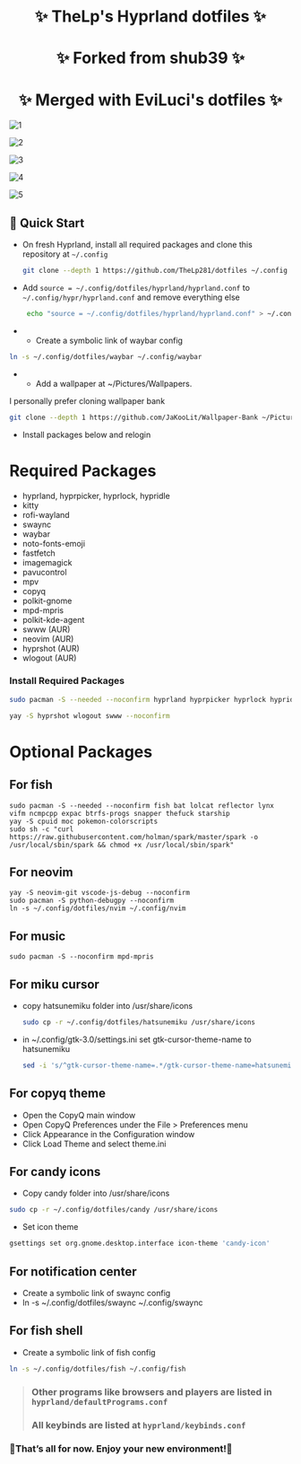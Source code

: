 <div align="center">
    <h1>✨ TheLp's Hyprland dotfiles ✨</h1>
    <h1>✨ Forked from shub39 ✨</h1>
    <h1>✨ Merged with EviLuci's dotfiles ✨</h1>
</div>

<div align="center">

</a>
</div>

![1](screenshots/screenshot_2024-11-17_22-43-14.png)

![2](screenshots/screenshot_2024-11-17_22-48-25.png)

![3](screenshots/screenshot_2024-11-17_22-53-31.png)

![4](screenshots/2024-11-17-230108_hyprshot.png)

![5](screenshots/screenshot_2024-11-17_22-49-13.png)

## 🚀 Quick Start

- On fresh Hyprland, install all required packages and clone this repository at `~/.config`

  ```bash
  git clone --depth 1 https://github.com/TheLp281/dotfiles ~/.config
  ```

- Add `source = ~/.config/dotfiles/hyprland/hyprland.conf` to `~/.config/hypr/hyprland.conf` and remove everything else

  ```bash
   echo "source = ~/.config/dotfiles/hyprland/hyprland.conf" > ~/.config/hypr/hyprland.conf
  ```

- - Create a symbolic link of waybar config

```bash
ln -s ~/.config/dotfiles/waybar ~/.config/waybar
```

- - Add a wallpaper at ~/Pictures/Wallpapers.

I personally prefer cloning wallpaper bank

```bash
git clone --depth 1 https://github.com/JaKooLit/Wallpaper-Bank ~/Pictures/Wallpapers
```

- Install packages below and relogin

# Required Packages

- hyprland, hyprpicker, hyprlock, hypridle
- kitty
- rofi-wayland
- swaync
- waybar
- noto-fonts-emoji
- fastfetch
- imagemagick
- pavucontrol
- mpv
- copyq
- polkit-gnome
- mpd-mpris
- polkit-kde-agent
- swww (AUR)
- neovim (AUR)
- hyprshot (AUR)
- wlogout (AUR)

### Install Required Packages

```bash
sudo pacman -S --needed --noconfirm hyprland hyprpicker hyprlock hypridle kitty rofi-wayland swaync waybar noto-fonts-emoji fastfetch imagemagick mpv copyq polkit-gnome pavucontrol polkit-kde-agent
```

```bash
yay -S hyprshot wlogout swww --noconfirm
```

# Optional Packages

## For fish

    sudo pacman -S --needed --noconfirm fish bat lolcat reflector lynx vifm ncmpcpp expac btrfs-progs snapper thefuck starship
    yay -S cpuid moc pokemon-colorscripts
    sudo sh -c "curl https://raw.githubusercontent.com/holman/spark/master/spark -o /usr/local/sbin/spark && chmod +x /usr/local/sbin/spark"

## For neovim

    yay -S neovim-git vscode-js-debug --noconfirm
    sudo pacman -S python-debugpy --noconfirm
    ln -s ~/.config/dotfiles/nvim ~/.config/nvim

## For music

    sudo pacman -S --noconfirm mpd-mpris

## For miku cursor

- copy hatsunemiku folder into /usr/share/icons

  ```bash
  sudo cp -r ~/.config/dotfiles/hatsunemiku /usr/share/icons
  ```

- in ~/.config/gtk-3.0/settings.ini set gtk-cursor-theme-name to hatsunemiku

  ```bash
  sed -i 's/^gtk-cursor-theme-name=.*/gtk-cursor-theme-name=hatsunemiku/' ~/.config/gtk-3.0/settings.ini
  ```

## For copyq theme

- Open the CopyQ main window
- Open CopyQ Preferences under the File > Preferences menu
- Click Appearance in the Configuration window
- Click Load Theme and select theme.ini

## For candy icons

- Copy candy folder into /usr/share/icons

```bash
sudo cp -r ~/.config/dotfiles/candy /usr/share/icons
```

- Set icon theme

```bash
gsettings set org.gnome.desktop.interface icon-theme 'candy-icon'
```

## For notification center

- Create a symbolic link of swaync config
- ln -s ~/.config/dotfiles/swaync ~/.config/swaync

## For fish shell

- Create a symbolic link of fish config

```bash
ln -s ~/.config/dotfiles/fish ~/.config/fish
```

> ### Other programs like browsers and players are listed in `hyprland/defaultPrograms.conf`
>
> ### All keybinds are listed at `hyprland/keybinds.conf`

### 🎉That’s all for now. Enjoy your new environment!🎉

